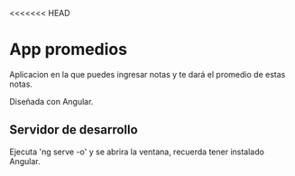 <<<<<<< HEAD
# App promedios

Aplicacion en la que puedes ingresar notas y te dará el promedio de estas notas.

Diseñada con Angular.


## Servidor de desarrollo

Ejecuta 'ng serve -o' y se abrira la ventana, recuerda tener instalado Angular.



